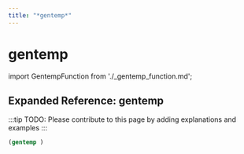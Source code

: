 ```yaml
---
title: "*gentemp*"
---
```


# gentemp

import GentempFunction from './_gentemp_function.md';

<GentempFunction />

## Expanded Reference: gentemp

:::tip
TODO: Please contribute to this page by adding explanations and examples
:::

```lisp
(gentemp )
```
